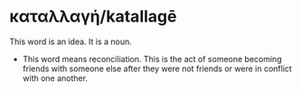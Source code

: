 # καταλλαγή/katallagē
This word is an idea. It is a noun.
* This word means reconciliation. This is the act of someone becoming friends with someone else after they were not friends or were in conflict with one another.
